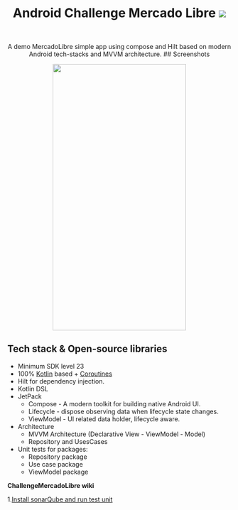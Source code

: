 <h1 align="center">Android Challenge Mercado Libre <img src="https://img.shields.io/badge/Android-3DDC84?style=for-the-badge&logo=android&logoColor=white" /></h1> </br>   
<p align="center">    
A demo MercadoLibre simple app using compose and Hilt based on modern Android tech-stacks and MVVM architecture.  
## Screenshots
<p align="center">  
<img src="https://github.com/MaldJuan94/ChallengeMercadoLibre/blob/main/preview/preview.gif?raw=true" height="600" width="300"/>  
</p>  

## Tech stack & Open-source libraries
- Minimum SDK level 23
- 100% [Kotlin](https://kotlinlang.org/) based + [Coroutines](https://github.com/Kotlin/kotlinx.coroutines)
- Hilt for dependency injection.
- Kotlin DSL
- JetPack
  - Compose - A modern toolkit for building native Android UI.
  - Lifecycle - dispose observing data when lifecycle state changes.
  - ViewModel - UI related data holder, lifecycle aware.
- Architecture
  - MVVM Architecture (Declarative View - ViewModel - Model)
  - Repository and UsesCases
- Unit tests for packages:
  - Repository package
  - Use case package
  - ViewModel package

**ChallengeMercadoLibre wiki**

1.[Install sonarQube and run test unit](https://github.com/MaldJuan94/ChallengeMercadoLibre/wiki/Instalaci%C3%B3n-de-SonarQube-con-Docker)
